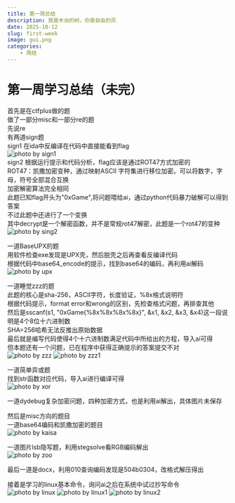 ```yaml
---
title: 第一周总结
description: 我是木讷的树，你是自由的风
date: 2025-10-12
slug: first-week
image: gui.png
categories:
    - 周结
---
```


# 第一周学习总结（未完）
首先是在ctfplus做的题  
做了一部分misc和一部分re的题  
先说re  
有两道sign题  
sign1 在ida中反编译在代码中直接能看到flag  
![photo by sign1](sign1.jpg)  
sign2 根据运行提示和代码分析，flag应该是通过ROT47方式加密的  
ROT47：凯撒加密变种，通过映射ASCII 字符集进行移位加密。可以将数字，字母，符号全部混合互换  
加密解密算法完全相同  
此题已知flag开头为"0xGame",将问题喂给ai，通过python代码暴力破解可以得到答案  
不过此题中还进行了一个变换  
其中decrypt是一个解密函数，并不是常规rot47解密，此题是一个rot47的变种  
![photo by sing2](sign2.jpg)  
  
一道BaseUPX的题  
用软件检查exe发现是UPX壳，然后脱壳之后再查看反编译代码  
根据代码中base64_encode的提示，找到base64的编码，再利用ai解码  
![photo by upx](UPX.jpg)
  
一道睡觉zzz的题  
此题的核心是sha-256，ASCII字符，长度验证，%8x格式说明符  
根据代码提示，format error和wrong的区别，先检查格式问题，再排查其他  
然后是sscanf(s1, "0xGame{%8x%8x%8x%8x}", &x1, &x2, &x3, &x4)这一段说明是4个8位十六进制数  
SHA=256哈希无法反推出原始数据  
最后就是编写代码使得4个十六进制数满足代码中所给出的方程，导入ai可得  
但本题还有一个问题，已在程序中获得正确提示的答案提交不对  
![photo by zzz](zzz.jpg) ![photo by zzz1](zzz1.jpg)  
  
一道简单异或题  
找到str函数对应代码，导入ai进行编译可得  
![photo by xor](xor.jpg)  
  
一道dydebug复杂加密问题，四种加密方式，也是利用ai解出，具体图片未保存  
  
然后是misc方向的题目  
一道base64编码和凯撒加密的题目  
![photo by kaisa](kaisa.jpg)  

一道图片lsb隐写题，利用stegsolve看RGB编码解出  
![photo by zoo](zoo.jpg)  
  
最后一道是docx，利用010查询编码发现是504b0304，改格式解压得出  
  
  


接着是学习的linux基本命令，询问ai之后在系统中试过抄写命令  
![photo by linux](linux1.jpg)  ![photo by linux1](linux2.jpg)  ![photo by linux2](linux3.jpg)  

